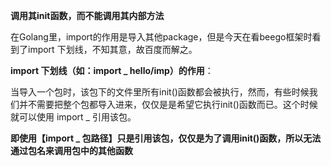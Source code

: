 **调用其init函数，而不能调用其内部方法**

在Golang里，import的作用是导入其他package，但是今天在看beego框架时看到了import 下划线，不知其意，故百度而解之。 　　

**import 下划线（如：import _ hello/imp）的作用**：

当导入一个包时，该包下的文件里所有init()函数都会被执行，然而，有些时候我们并不需要把整个包都导入进来，仅仅是是希望它执行init()函数而已。这个时候就可以使用 import _ 引用该包。

**即使用【import _ 包路径】只是引用该包，仅仅是为了调用init()函数，所以无法通过包名来调用包中的其他函数**

